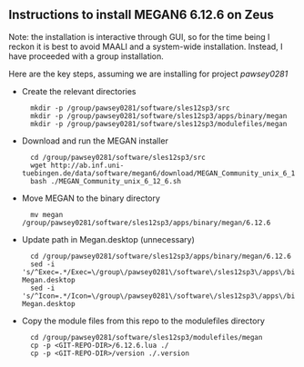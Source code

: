 ## Instructions to install MEGAN6 6.12.6 on Zeus

Note: the installation is interactive through GUI, 
so for the time being I reckon it is best to avoid MAALI and a system-wide installation.
Instead, I have proceeded with a group installation.

Here are the key steps, assuming we are installing for project *pawsey0281*

- Create the relevant directories

		mkdir -p /group/pawsey0281/software/sles12sp3/src
		mkdir -p /group/pawsey0281/software/sles12sp3/apps/binary/megan
		mkdir -p /group/pawsey0281/software/sles12sp3/modulefiles/megan

- Download and run the MEGAN installer

		cd /group/pawsey0281/software/sles12sp3/src
		wget http://ab.inf.uni-tuebingen.de/data/software/megan6/download/MEGAN_Community_unix_6_12_6.sh
		bash ./MEGAN_Community_unix_6_12_6.sh

- Move MEGAN to the binary directory

		mv megan /group/pawsey0281/software/sles12sp3/apps/binary/megan/6.12.6

- Update path in Megan.desktop (unnecessary)

		cd /group/pawsey0281/software/sles12sp3/apps/binary/megan/6.12.6
		sed -i 's/^Exec=.*/Exec=\/group\/pawsey0281\/software\/sles12sp3\/apps\/binary\/megan\/6.12.6\/MEGAN/g' Megan.desktop
		sed -i 's/^Icon=.*/Icon=\/group\/pawsey0281\/software\/sles12sp3\/apps\/binary\/megan\/6.12.6\/.install4j\/MEGAN.png/g' Megan.desktop

- Copy the module files from this repo to the modulefiles directory

		cd /group/pawsey0281/software/sles12sp3/modulefiles/megan
		cp -p <GIT-REPO-DIR>/6.12.6.lua ./
		cp -p <GIT-REPO-DIR>/version ./.version
